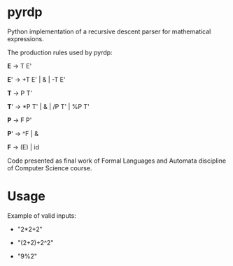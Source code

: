 # pyrdp
Python implementation of a recursive descent parser for mathematical expressions.

The production rules used by pyrdp:

**E**  -> T E'

**E**' -> +T E' | & | -T E'

**T**  -> P T'

**T**' -> *P T' | & | /P T' | %P T'

**P**  -> F P'

**P**' -> ^F | &

**F**  -> (E) | id

Code presented as final work of Formal Languages and Automata discipline of Computer Science course.

# Usage
Example of valid inputs:

- "2*2+2"

- "(2+2)+2^2"

- "9%2"
